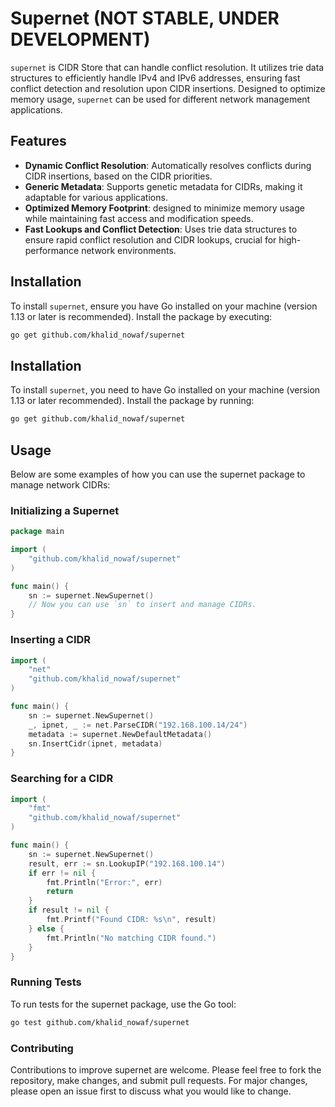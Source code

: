 
# Supernet (NOT STABLE, UNDER DEVELOPMENT)

`supernet` is CIDR Store that can handle conflict resolution. It utilizes trie data structures to efficiently handle IPv4 and IPv6 addresses, ensuring fast conflict detection and resolution upon CIDR insertions. Designed to optimize memory usage, `supernet` can be used for different network management applications.

## Features

- **Dynamic Conflict Resolution**: Automatically resolves conflicts during CIDR insertions, based on the CIDR priorities.
- **Generic Metadata**: Supports genetic metadata for CIDRs, making it adaptable for various applications.
- **Optimized Memory Footprint**: designed to minimize memory usage while maintaining fast access and modification speeds.
- **Fast Lookups and Conflict Detection**: Uses trie data structures to ensure rapid conflict resolution and CIDR lookups, crucial for high-performance network environments.

## Installation

To install `supernet`, ensure you have Go installed on your machine (version 1.13 or later is recommended). Install the package by executing:

```sh
go get github.com/khalid_nowaf/supernet
```

## Installation

To install `supernet`, you need to have Go installed on your machine (version 1.13 or later recommended). Install the package by running:

```sh
go get github.com/khalid_nowaf/supernet
```

## Usage
Below are some examples of how you can use the supernet package to manage network CIDRs:

### Initializing a Supernet
```go
package main

import (
    "github.com/khalid_nowaf/supernet"
)

func main() {
    sn := supernet.NewSupernet()
    // Now you can use `sn` to insert and manage CIDRs.
}
```

### Inserting a CIDR
```go
import (
    "net"
    "github.com/khalid_nowaf/supernet"
)

func main() {
    sn := supernet.NewSupernet()
    _, ipnet, _ := net.ParseCIDR("192.168.100.14/24")
    metadata := supernet.NewDefaultMetadata()
    sn.InsertCidr(ipnet, metadata)
}

```
### Searching for a CIDR
```go
import (
    "fmt"
    "github.com/khalid_nowaf/supernet"
)

func main() {
    sn := supernet.NewSupernet()
    result, err := sn.LookupIP("192.168.100.14")
    if err != nil {
        fmt.Println("Error:", err)
        return
    }
    if result != nil {
        fmt.Printf("Found CIDR: %s\n", result)
    } else {
        fmt.Println("No matching CIDR found.")
    }
}
```

### Running Tests
To run tests for the supernet package, use the Go tool:

```sh
go test github.com/khalid_nowaf/supernet
```

### Contributing
Contributions to improve supernet are welcome. Please feel free to fork the repository, make changes, and submit pull requests. For major changes, please open an issue first to discuss what you would like to change.





